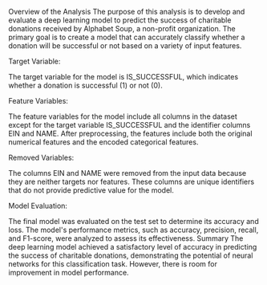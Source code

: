 Overview of the Analysis
The purpose of this analysis is to develop and evaluate a deep learning model to predict the success of charitable donations received by Alphabet Soup, a non-profit organization. The primary goal is to create a model that can accurately classify whether a donation will be successful or not based on a variety of input features.


Target Variable:

The target variable for the model is IS_SUCCESSFUL, which indicates whether a donation is successful (1) or not (0).

Feature Variables:

The feature variables for the model include all columns in the dataset except for the target variable IS_SUCCESSFUL and the identifier columns EIN and NAME. After preprocessing, the features include both the original numerical features and the encoded categorical features.

Removed Variables:

The columns EIN and NAME were removed from the input data because they are neither targets nor features. These columns are unique identifiers that do not provide predictive value for the model.


Model Evaluation:

The final model was evaluated on the test set to determine its accuracy and loss. The model's performance metrics, such as accuracy, precision, recall, and F1-score, were analyzed to assess its effectiveness.
Summary
The deep learning model achieved a satisfactory level of accuracy in predicting the success of charitable donations, demonstrating the potential of neural networks for this classification task. However, there is room for improvement in model performance.
